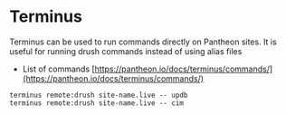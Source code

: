 # Terminus
Terminus can be used to run commands directly on Pantheon sites. It is useful for running drush commands instead of using alias files
- List of commands [https://pantheon.io/docs/terminus/commands/](https://pantheon.io/docs/terminus/commands/) 
````
terminus remote:drush site-name.live -- updb
terminus remote:drush site-name.live -- cim
````